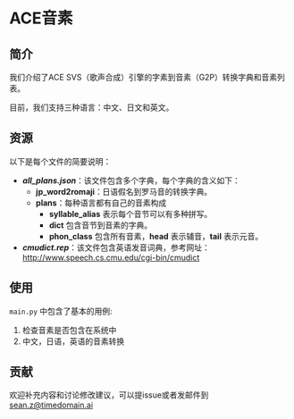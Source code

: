 # ACE音素

## 简介

我们介绍了ACE SVS（歌声合成）引擎的字素到音素（G2P）转换字典和音素列表。

目前，我们支持三种语言：中文、日文和英文。

## 资源

以下是每个文件的简要说明：

- ***all_plans.json***：该文件包含多个字典，每个字典的含义如下：
    - **jp_word2romaji**：日语假名到罗马音的转换字典。
    - **plans**：每种语言都有自己的音素构成
        - **syllable_alias** 表示每个音节可以有多种拼写。
        - **dict** 包含音节到音素的字典。
        - **phon_class** 包含所有音素，**head** 表示辅音，**tail** 表示元音。
- ***cmudict.rep***：该文件包含英语发音词典，参考网址：http://www.speech.cs.cmu.edu/cgi-bin/cmudict

## 使用

`main.py` 中包含了基本的用例:
1. 检查音素是否包含在系统中
2. 中文，日语，英语的音素转换

## 贡献

欢迎补充内容和讨论修改建议，可以提issue或者发邮件到 sean.z@timedomain.ai


